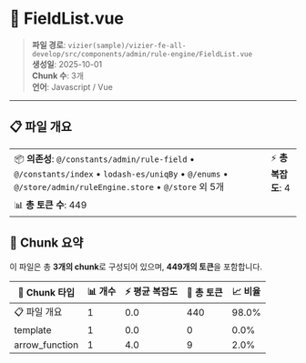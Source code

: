 # 📄 FieldList.vue

> **파일 경로**: `vizier(sample)/vizier-fe-all-develop/src/components/admin/rule-engine/FieldList.vue`  
> **생성일**: 2025-10-01  
> **Chunk 수**: 3개  
> **언어**: Javascript / Vue
---


## 📋 파일 개요

| | |
|--|--|
| 📦 **의존성**: `@/constants/admin/rule-field` • `@/constants/index` • `lodash-es/uniqBy` • `@/enums` • `@/store/admin/ruleEngine.store` • `@/store` 외 5개 | ⚡ **총 복잡도**: 4 |
| 📊 **총 토큰 수**: 449 |  |






## 🧩 Chunk 요약

이 파일은 총 **3개의 chunk**로 구성되어 있으며, **449개의 토큰**을 포함합니다.

| 🧩 Chunk 타입 | 📊 개수 | ⚡ 평균 복잡도 | 📝 총 토큰 | 📈 비율 |
|---------------|--------|-------------|----------|--------|
| 📋 파일 개요 | 1 | 0.0 | 440 | 98.0% |
| template | 1 | 0.0 | 0 | 0.0% |
| arrow_function | 1 | 4.0 | 9 | 2.0% |

